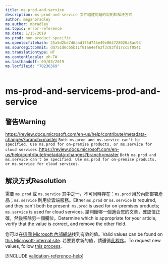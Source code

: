 ```yaml
---
title: ms-prod-and-service
description: ms-prod-and-service 文件組建問題的說明和解決方式
author: meganbradley
ms.author: mbradley
ms.topic: error-reference
ms.date: 1/15/2019
ms.prod: non-product-specific
ms.openlocfilehash: 25a5d2be7d6aad175d746e49e064728020a8ac93
ms.sourcegitcommit: dd751d0cb5b11f81a64ef62f3c83fd17cc5f0541
ms.translationtype: HT
ms.contentlocale: zh-TW
ms.lasthandoff: 09/03/2019
ms.locfileid: "70236369"
---
```

# <a name="ms-prod-and-service"></a><span data-ttu-id="11d23-103">ms-prod-and-service</span><span class="sxs-lookup"><span data-stu-id="11d23-103">ms-prod-and-service</span></span>

## <a name="warning"></a><span data-ttu-id="11d23-104">警告</span><span class="sxs-lookup"><span data-stu-id="11d23-104">Warning</span></span>
<span data-ttu-id="11d23-105">https://review.docs.microsoft.com/en-us/help/contribute/metadata-changes?branch=master `Both ms.prod and ms.service can't be specified. Use ms.prod for on-premise products, or ms.service for cloud services.`</span><span class="sxs-lookup"><span data-stu-id="11d23-105">https://review.docs.microsoft.com/en-us/help/contribute/metadata-changes?branch=master `Both ms.prod and ms.service can't be specified. Use ms.prod for on-premise products, or ms.service for cloud services.`</span></span>

## <a name="resolution"></a><span data-ttu-id="11d23-106">解決方式</span><span class="sxs-lookup"><span data-stu-id="11d23-106">Resolution</span></span>

<span data-ttu-id="11d23-107">需要 `ms.prod` 或 `ms.service` 其中之一，不可同時存在：`ms.prod` 用於內部部署產品；`ms.service` 則用於雲端服務。</span><span class="sxs-lookup"><span data-stu-id="11d23-107">Either `ms.prod` or `ms.service` is required, and they can't both be present: `ms.prod` is used for on-premises products; `ms.service` is used for cloud services.</span></span> <span data-ttu-id="11d23-108">請判斷哪一個適合您的文章，確認值正確，然後移除另一個欄位。</span><span class="sxs-lookup"><span data-stu-id="11d23-108">Determine which is appropriate for your article, verify that the value is correct, and remove the other field.</span></span>

<span data-ttu-id="11d23-109">您可以在[這個 Microsoft 內部網站](https://docsmetadatatool.azurewebsites.net/allowlists)找到有效的值。</span><span class="sxs-lookup"><span data-stu-id="11d23-109">Valid values can be found on [this Microsoft-internal site](https://docsmetadatatool.azurewebsites.net/allowlists).</span></span> <span data-ttu-id="11d23-110">若要要求新的值，請遵循[此程序](https://review.docs.microsoft.com/en-us/help/contribute/metadata-changes?branch=master)。</span><span class="sxs-lookup"><span data-stu-id="11d23-110">To request new values, follow [this process](https://review.docs.microsoft.com/en-us/help/contribute/metadata-changes?branch=master).</span></span>

<!--make sure to add this file to your includes folder and verify the path-->
[!INCLUDE [validation-reference-help](includes/validation-reference-help.md)]

